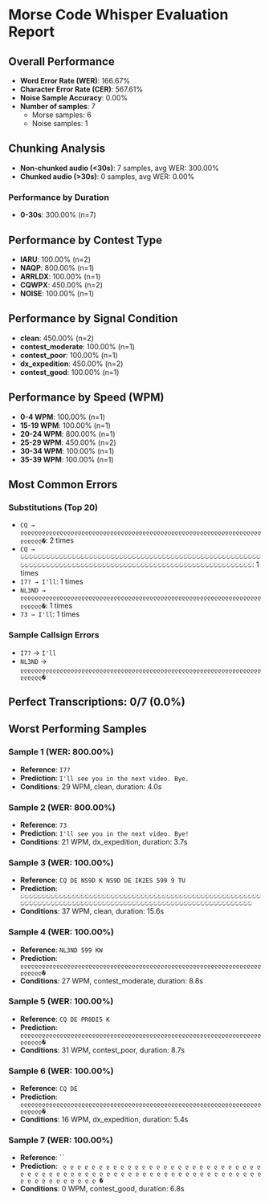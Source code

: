 # Morse Code Whisper Evaluation Report

## Overall Performance
- **Word Error Rate (WER)**: 166.67%
- **Character Error Rate (CER)**: 567.61%
- **Noise Sample Accuracy**: 0.00%
- **Number of samples**: 7
  - Morse samples: 6
  - Noise samples: 1

## Chunking Analysis
- **Non-chunked audio (<30s)**: 7 samples, avg WER: 300.00%
- **Chunked audio (>30s)**: 0 samples, avg WER: 0.00%

### Performance by Duration
- **0-30s**: 300.00% (n=7)

## Performance by Contest Type
- **IARU**: 100.00% (n=2)
- **NAQP**: 800.00% (n=1)
- **ARRLDX**: 100.00% (n=1)
- **CQWPX**: 450.00% (n=2)
- **NOISE**: 100.00% (n=1)

## Performance by Signal Condition
- **clean**: 450.00% (n=2)
- **contest_moderate**: 100.00% (n=1)
- **contest_poor**: 100.00% (n=1)
- **dx_expedition**: 450.00% (n=2)
- **contest_good**: 100.00% (n=1)

## Performance by Speed (WPM)
- **0-4 WPM**: 100.00% (n=1)
- **15-19 WPM**: 100.00% (n=1)
- **20-24 WPM**: 800.00% (n=1)
- **25-29 WPM**: 450.00% (n=2)
- **30-34 WPM**: 100.00% (n=1)
- **35-39 WPM**: 100.00% (n=1)

## Most Common Errors
### Substitutions (Top 20)
- `CQ → ლლლლლლლლლლლლლლლლლლლლლლლლლლლლლლლლლლლლლლლლლლლლლლლლლლლლლლლლლლლლლლლლლლლლლლლლლ�`: 2 times
- `CQ → වවවවවවවවවවවවවවවවවවවවවවවවවවවවවවවවවවවවවවවවවවවවවවවවවවවවවවවවවවවවවවවවවවවවවවවවවවවවවවවවවවවවවවවවවවවවවවවවවවවවවවවවවවවවවව`: 1 times
- `I7? → I'll`: 1 times
- `NL3ND → ლლლლლლლლლლლლლლლლლლლლლლლლლლლლლლლლლლლლლლლლლლლლლლლლლლლლლლლლლლლლლლლლლლლლლლლლლ�`: 1 times
- `73 → I'll`: 1 times

### Sample Callsign Errors
- `I7?` → `I'll`
- `NL3ND` → `ლლლლლლლლლლლლლლლლლლლლლლლლლლლლლლლლლლლლლლლლლლლლლლლლლლლლლლლლლლლლლლლლლლლლლლლლლ�`

## Perfect Transcriptions: 0/7 (0.0%)

## Worst Performing Samples

### Sample 1 (WER: 800.00%)
- **Reference**: `I7?`
- **Prediction**: `I'll see you in the next video. Bye.`
- **Conditions**: 29 WPM, clean, duration: 4.0s

### Sample 2 (WER: 800.00%)
- **Reference**: `73`
- **Prediction**: `I'll see you in the next video. Bye!`
- **Conditions**: 21 WPM, dx_expedition, duration: 3.7s

### Sample 3 (WER: 100.00%)
- **Reference**: `CQ DE NS9D K NS9D DE IK2ES 599 9 TU`
- **Prediction**: ` වවවවවවවවවවවවවවවවවවවවවවවවවවවවවවවවවවවවවවවවවවවවවවවවවවවවවවවවවවවවවවවවවවවවවවවවවවවවවවවවවවවවවවවවවවවවවවවවවවවවවවවවවවවවවව`
- **Conditions**: 37 WPM, clean, duration: 15.6s

### Sample 4 (WER: 100.00%)
- **Reference**: `NL3ND 599 KW`
- **Prediction**: ` ლლლლლლლლლლლლლლლლლლლლლლლლლლლლლლლლლლლლლლლლლლლლლლლლლლლლლლლლლლლლლლლლლლლლლლლლლ�`
- **Conditions**: 27 WPM, contest_moderate, duration: 8.8s

### Sample 5 (WER: 100.00%)
- **Reference**: `CQ DE PR0DI5 K`
- **Prediction**: ` ლლლლლლლლლლლლლლლლლლლლლლლლლლლლლლლლლლლლლლლლლლლლლლლლლლლლლლლლლლლლლლლლლლლლლლლლლ�`
- **Conditions**: 31 WPM, contest_poor, duration: 8.7s

### Sample 6 (WER: 100.00%)
- **Reference**: `CQ DE`
- **Prediction**: ` ლლლლლლლლლლლლლლლლლლლლლლლლლლლლლლლლლლლლლლლლლლლლლლლლლლლლლლლლლლლლლლლლლლლლლლლლლ�`
- **Conditions**: 16 WPM, dx_expedition, duration: 5.4s

### Sample 7 (WER: 100.00%)
- **Reference**: ``
- **Prediction**: ` ლ ლ ლ ლ ლ ლ ლ ლ ლ ლ ლ ლ ლ ლ ლ ლ ლ ლ ლ ლ ლ ლ ლ ლ ლ ლ ლ ლ ლ ლ ლ ლ ლ ლ ლ ლ ლ ლ ლ ლ ლ ლ ლ ლ ლ ლ ლ ლ ლ ლ ლ ლ ლ ლ ლ ლ ლ ლ ლ ლ ლ ლ ლ ლ ლ ლ ლ ლ ლ ლ ლ ლ ლ �`
- **Conditions**: 0 WPM, contest_good, duration: 6.8s
